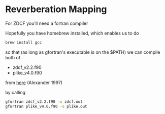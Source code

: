 
# Reverberation Mapping 

For ZDCF you'll need a fortran compiler 

Hopefully you have homebrew installed, which enables us to do 
```bash
brew install gcc
```
so that (as long as gfortran's executable is on the $PATH) we can compile both of 
- zdcf_v2.2.f90
- plike_v4.0.f90

from [here](https://www.weizmann.ac.il/particle/tal/research-activities/software) (Alexander 1997)


by calling

```bash
gfortran zdcf_v2.2.f90 -o zdcf.out
gfortran plike_v4.0.f90 -o plike.out
```

